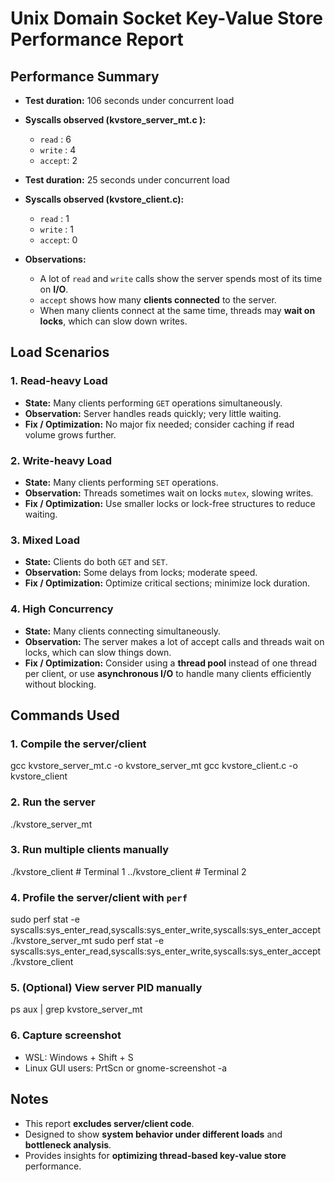 # Unix Domain Socket Key-Value Store Performance Report

## Performance Summary

* **Test duration:** 106 seconds under concurrent load
* **Syscalls observed (kvstore_server_mt.c ):**

  * `read`  : 6
  * `write` : 4
  * `accept`: 2

* **Test duration:** 25 seconds under concurrent load
* **Syscalls observed (kvstore_client.c):**

  * `read`  : 1
  * `write` : 1
  * `accept`: 0

* **Observations:**

  * A lot of `read` and `write` calls show the server spends most of its time on **I/O**.
  * `accept` shows how many **clients connected** to the server.
  * When many clients connect at the same time, threads may **wait on locks**, which can slow down writes.

## Load Scenarios

### 1. Read-heavy Load

* **State:** Many clients performing `GET` operations simultaneously.
* **Observation:** Server handles reads quickly; very little waiting.
* **Fix / Optimization:** No major fix needed; consider caching if read volume grows further.

### 2. Write-heavy Load

* **State:** Many clients performing `SET` operations.
* **Observation:** Threads sometimes wait on locks `mutex`, slowing writes.
* **Fix / Optimization:** Use smaller locks or lock-free structures to reduce waiting.

### 3. Mixed Load

* **State:** Clients do both `GET` and `SET`.
* **Observation:** Some delays from locks; moderate speed.
* **Fix / Optimization:** Optimize critical sections; minimize lock duration.

### 4. High Concurrency

* **State:** Many clients connecting simultaneously.
* **Observation:** The server makes a lot of accept calls and threads wait on locks, which can slow things down.
* **Fix / Optimization:** Consider using a **thread pool** instead of one thread per client, or use **asynchronous I/O** to handle many clients efficiently without blocking.

## Commands Used

### 1. Compile the server/client

gcc kvstore_server_mt.c -o kvstore_server_mt
gcc kvstore_client.c -o kvstore_client


### 2. Run the server
./kvstore_server_mt

### 3. Run multiple clients manually
./kvstore_client   # Terminal 1
../kvstore_client   # Terminal 2

### 4. Profile the server/client with `perf`
sudo perf stat -e syscalls:sys_enter_read,syscalls:sys_enter_write,syscalls:sys_enter_accept ./kvstore_server_mt
sudo perf stat -e syscalls:sys_enter_read,syscalls:sys_enter_write,syscalls:sys_enter_accept ./kvstore_client

### 5. (Optional) View server PID manually
ps aux | grep kvstore_server_mt
### 6. Capture screenshot 
* WSL: Windows + Shift + S
* Linux GUI users: PrtScn or gnome-screenshot -a

## Notes

* This report **excludes server/client code**.
* Designed to show **system behavior under different loads** and **bottleneck analysis**.
* Provides insights for **optimizing thread-based key-value store** performance.
